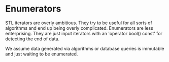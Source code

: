 # Enumerators

STL iterators are overly ambitious. They try to be useful for all sorts of algorithms
and end up being overly complicated. Enumerators are less enterprising. They are just
input iterators with an 'operator bool() const' for detecting the end of data.

We assume data generated via algorithms or database queries is immutable and just
waiting to be enumerated.  